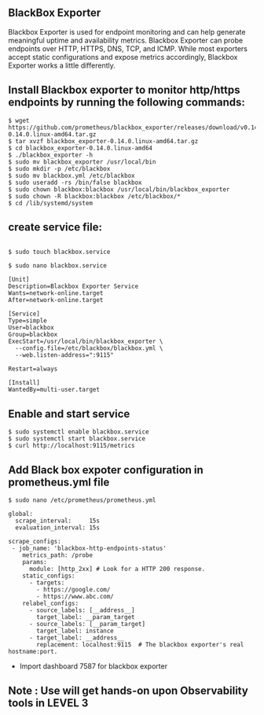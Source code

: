## BlackBox Exporter 

Blackbox Exporter is used for endpoint monitoring and can help generate meaningful uptime and availability metrics. Blackbox Exporter can probe endpoints over HTTP, HTTPS, DNS, TCP, and ICMP. While most exporters accept static configurations and expose metrics accordingly, Blackbox Exporter works a little differently.

## Install Blackbox exporter to monitor http/https endpoints by running the following commands:
```
$ wget https://github.com/prometheus/blackbox_exporter/releases/download/v0.14.0/blackbox_exporter-0.14.0.linux-amd64.tar.gz
$ tar xvzf blackbox_exporter-0.14.0.linux-amd64.tar.gz
$ cd blackbox_exporter-0.14.0.linux-amd64
$ ./blackbox_exporter -h
$ sudo mv blackbox_exporter /usr/local/bin
$ sudo mkdir -p /etc/blackbox
$ sudo mv blackbox.yml /etc/blackbox
$ sudo useradd -rs /bin/false blackbox
$ sudo chown blackbox:blackbox /usr/local/bin/blackbox_exporter
$ sudo chown -R blackbox:blackbox /etc/blackbox/*
$ cd /lib/systemd/system
```
## create service file:
```

$ sudo touch blackbox.service

$ sudo nano blackbox.service

[Unit]
Description=Blackbox Exporter Service
Wants=network-online.target
After=network-online.target

[Service]
Type=simple
User=blackbox
Group=blackbox
ExecStart=/usr/local/bin/blackbox_exporter \
  --config.file=/etc/blackbox/blackbox.yml \
  --web.listen-address=":9115"

Restart=always

[Install]
WantedBy=multi-user.target
```

## Enable and start service
```
$ sudo systemctl enable blackbox.service
$ sudo systemctl start blackbox.service
$ curl http://localhost:9115/metrics
```

## Add Black box expoter configuration in prometheus.yml file

```
$ sudo nano /etc/prometheus/prometheus.yml

global:
  scrape_interval:     15s
  evaluation_interval: 15s

scrape_configs:
 - job_name: 'blackbox-http-endpoints-status'
    metrics_path: /probe
    params:
      module: [http_2xx] # Look for a HTTP 200 response.
    static_configs:
      - targets:
        - https://google.com/
        - https://www.abc.com/
    relabel_configs:
      - source_labels: [__address__]
        target_label: __param_target
      - source_labels: [__param_target]
        target_label: instance
      - target_label: __address__
        replacement: localhost:9115  # The blackbox exporter's real hostname:port.      
```

- Import dashboard 7587 for blackbox exporter

## Note : Use will get hands-on upon Observability tools in LEVEL 3 